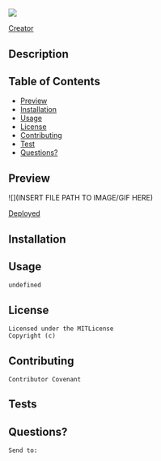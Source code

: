 
  # 
  ![](https://img.shields.io/badge/License-MITLicense-yellow)

  [Creator](https://github.com/)

  ## Description 
    

  ## Table of Contents
  * [Preview](#Preview)
  * [Installation](#Installation)
  * [Usage](#Usage)
  * [License](#License)
  * [Contributing](#Contributing)
  * [Test](#Tests)
  * [Questions?](#Questions?)
     
  ## Preview
  ![](INSERT FILE PATH TO IMAGE/GIF HERE)

  [Deployed]()

  ## Installation
    

  ## Usage
    undefined

  ## License
    Licensed under the MITLicense
    Copyright (c)  

  ## Contributing
    Contributor Covenant

  ## Tests
    

  ## Questions?
    Send to: 


